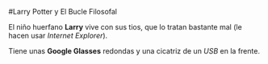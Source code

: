 
#Larry Potter y El Bucle Filosofal

El niño huerfano **Larry** vive con sus tios, que lo tratan bastante mal 
(le hacen usar *Internet Explorer*).

Tiene unas **Google Glasses** redondas y una cicatriz de un *USB* en la frente.